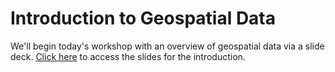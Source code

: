 # Introduction to Geospatial Data

We'll begin today's workshop with an overview of geospatial data via a slide deck. [Click here](https://docs.google.com/presentation/d/1vDWfqAVKhOMVBC6U-uussHo6Nk7Q33PQ5uQ9iTG2S8I/edit?usp=sharing) to access the slides for the introduction.